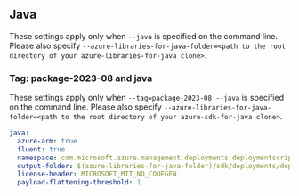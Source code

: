 ## Java

These settings apply only when `--java` is specified on the command line.
Please also specify `--azure-libraries-for-java-folder=<path to the root directory of your azure-libraries-for-java clone>`.

### Tag: package-2023-08 and java

These settings apply only when `--tag=package-2023-08 --java` is specified on the command line.
Please also specify `--azure-libraries-for-java-folder=<path to the root directory of your azure-sdk-for-java clone>`.

``` yaml $(java)
java:
  azure-arm: true
  fluent: true
  namespace: com.microsoft.azure.management.deployments.deploymentscripts
  output-folder: $(azure-libraries-for-java-folder)/sdk/deployments/deploymentscripts
  license-header: MICROSOFT_MIT_NO_CODEGEN
  payload-flattening-threshold: 1
```
